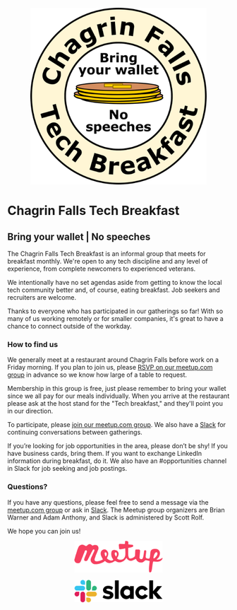 <p align="center">
<img src="logo.svg" width="400px">
</p>

# Chagrin Falls Tech Breakfast
## Bring your wallet | No speeches


The Chagrin Falls Tech Breakfast is an informal group that meets for breakfast monthly. We're open to any tech discipline and any level of experience, from complete newcomers to experienced veterans.

We intentionally have no set agendas aside from getting to know the local tech community better and, of course, eating breakfast. Job seekers and recruiters are welcome.

Thanks to everyone who has participated in our gatherings so far! With so many of us working remotely or for smaller companies, it's great to have a chance to connect outside of the workday.

### How to find us

We generally meet at a restaurant around Chagrin Falls before work on a Friday morning. If you plan to join us, please [RSVP on our meetup.com group](https://www.meetup.com/Chagrin-Falls-Tech-Breakfast/) in advance so we know how large of a table to request.

Membership in this group is free, just please remember to bring your wallet since we all pay for our meals individually. When you arrive at the restaurant please ask at the host stand for the "Tech breakfast," and they'll point you in our direction.

To participate, please [join our meetup.com group](https://www.meetup.com/Chagrin-Falls-Tech-Breakfast/). We also have a [Slack](https://join.slack.com/t/cf-tech/shared_invite/zt-7wpr6mzk-JFyRQoJQzMlKP6r71R9VOw) for continuing conversations between gatherings.

If you’re looking for job opportunities in the area, please don’t be shy! If you have business cards, bring them. If you want to exchange LinkedIn information during breakfast, do it. We also have an #opportunities channel in Slack for job seeking and job postings.

### Questions?

If you have any questions, please feel free to send a message via the [meetup.com group](https://www.meetup.com/Chagrin-Falls-Tech-Breakfast/) or ask in [Slack](https://join.slack.com/t/cf-tech/shared_invite/zt-7wpr6mzk-JFyRQoJQzMlKP6r71R9VOw). The Meetup group organizers are Brian Warner and Adam Anthony, and Slack is administered by Scott Rolf.

We hope you can join us!

<p align="center">
<a href="https://www.meetup.com/Chagrin-Falls-Tech-Breakfast/"><img src="./meetup.svg" width="200px"></a>
</p>
<p align="center">
<a href="https://join.slack.com/t/cf-tech/shared_invite/zt-7wpr6mzk-JFyRQoJQzMlKP6r71R9VOw"><img src="./slack.svg" width="200px"></a>
</p>


